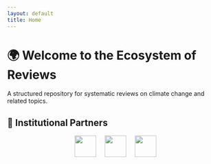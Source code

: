 ```yaml
---
layout: default
title: Home
---
```


# 🌍 Welcome to the Ecosystem of Reviews  

A structured repository for systematic reviews on climate change and related topics.

## 🌟 Institutional Partners  

<div style="display: flex; justify-content: center; gap: 20px; align-items: center;">
  <img src="{{ '/assets/images/uhasselt.jpg' | relative_url }}" width="50">
  <img src="{{ '/assets/images/pik.png' | relative_url }}" width="50">
  <img src="{{ '/assets/images/ANU.jpg' | relative_url }}" width="50">
</div>
